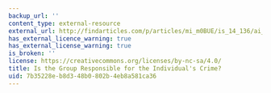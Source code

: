 ```yaml
---
backup_url: ''
content_type: external-resource
external_url: http://findarticles.com/p/articles/mi_m0BUE/is_14_136/ai_n17207009/
has_external_licence_warning: true
has_external_license_warning: true
is_broken: ''
license: https://creativecommons.org/licenses/by-nc-sa/4.0/
title: Is the Group Responsible for the Individual's Crime?
uid: 7b35228e-b8d3-48b0-802b-4eb8a581ca36
---
```

